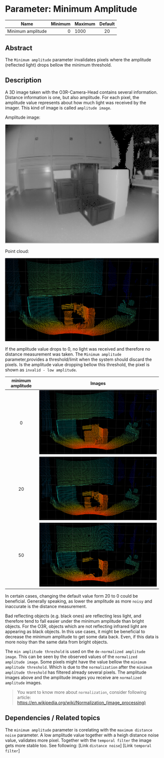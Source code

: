 # Parameter: Minimum Amplitude

| Name | Minimum | Maximum | Default |
| -----|---------:|:---------|:---------:|
| Minimum amplitude | 0 | 1000 | 20 |

## Abstract

The `Minimum amplitude` parameter invalidates pixels where the amplitude (reflected light) drops bellow the minimum threshold.

## Description

A 3D image taken with the O3R-Camera-Head contains several information. Distance information is one, but also amplitude. For each pixel, the amplitude value represents about how much light was received by the imager. This kind of image is called `amplitude image`.

Amplitude image:

![default-values-amplitude](./resources/default_value_amp.png "3D amplitude image")

Point cloud:

![default-values-3d](./resources/default_value_3D.png "3D point cloud with default values")

If the amplitude value drops to 0, no light was received and therefore no distance measurement was taken. The `Minimum amplitude` parameter,provides a threshold/limit when the system should discard the pixels. Is the amplitude value dropping bellow this threshold, the pixel is shown as `invalid - low amplitude`.

|minimum amplitude| Images|
|:-:|-|
|0|![min-a,p-0-3d](./resources/amp_0_3D.png "3D point cloud with minimum amplitude 0 values")|
|20|![min-a,p-0-3d](./resources/default_value_3D.png "3D point cloud with minimum amplitude 0 values")|
|50|![min-a,p-0-3d](./resources/amp_50_3D.png "3D point cloud with minimum amplitude 0 values")|

In certain cases, changing the default value form 20 to 0 could be beneficial. Generally speaking, as lower the amplitude as more `noisy` and inaccurate is the distance measurement.

Bad reflecting objects (e.g. black ones) are reflecting less light, and therefore tend to fall easier under the minimum amplitude than bright objects. For the O3R, objects which are not reflecting infrared light are appearing as black objects. In this use cases, it might be beneficial to decrease the minimum amplitude to get some data back. Even, if this data is more noisy than the same data from bright objects.

The `min amplitude threshold` is used on the `de-normalized amplitude image`. This can be seen by the observed values of the `normalized amplitude image`. Some pixels might have the value bellow the `minimum amplitude threshold`. Which is due to the `normalization` after the `minimum amplitude threshold` has filtered already several pixels. The amplitude images above and the amplitude images you receive are `normalized amplitude` images.

> You want to know more about `normalization`, consider following article: https://en.wikipedia.org/wiki/Normalization_(image_processing)

## Dependencies / Related topics

The `minimum amplitude` parameter is corelating with the `maximum distance noise` parameter. A low amplitude value together with a heigh distance noise value, validates more pixel. Together with the `temporal filter` the image gets more stable too. See following:
[Link `distance noise`]
[Link `temporal filter`]